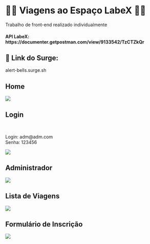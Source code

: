 # 👩‍🚀 Viagens ao Espaço LabeX 👨‍🚀

<p> Trabalho de front-end realizado individualmente </p>

<h4>API LabeX: https://documenter.getpostman.com/view/9133542/TzCTZkQr </h4>

<h2> 🚀 Link do Surge: </h2>
alert-bells.surge.sh

<h2 text-align="center">Home</h2>
<img src="https://user-images.githubusercontent.com/98128470/221431068-7776ad93-0dc9-4eef-9ed8-707a2040b32d.png"/>

<h2 text-align="center">Login</h2>
</br>
<p>Login: adm@adm.com</br>
Senha: 123456</p>
<img src="https://user-images.githubusercontent.com/98128470/221431270-0c05d653-3a7d-4f79-b81e-2c359487e2bb.png"/>

<h2 text-align="center">Administrador</h2>
<img src="https://user-images.githubusercontent.com/98128470/221431283-d9839598-b9c5-46d4-ad79-3f88e6d1112e.png"/>

<h2 text-align="center">Lista de Viagens</h2>
<img src="https://user-images.githubusercontent.com/98128470/221431692-0bf5d42f-2e6f-4cd7-ade7-32b4428d72f5.png"/>

<h2 text-align="center">Formulário de Inscrição</h2>
<img src="https://user-images.githubusercontent.com/98128470/221431302-58331b70-7e93-416c-9a95-2255405e878c.png"/>


